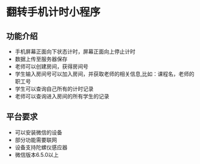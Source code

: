 # 翻转手机计时小程序

## 功能介绍
+ 手机屏幕正面向下状态计时，屏幕正面向上停止计时
+ 数据上传至服务器保存
+ 老师可以创建房间，获得房间号
+ 学生输入房间号可以加入房间，并获取老师的相关信息,比如：课程名，老师的职工号
+ 学生可以查询自己所有的计时记录
+ 老师可以查询进入房间的所有学生的记录

## 平台要求
+ 可以安装微信的设备
+ 部分功能需要联网
+ 设备支持陀螺仪感应器
+ 微信版本6.5.0以上
